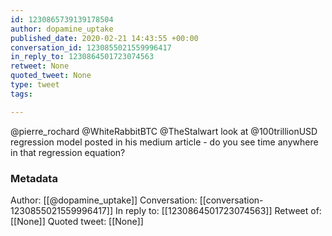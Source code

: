 ```yaml
---
id: 1230865739139178504
author: dopamine_uptake
published_date: 2020-02-21 14:43:55 +00:00
conversation_id: 1230855021559996417
in_reply_to: 1230864501723074563
retweet: None
quoted_tweet: None
type: tweet
tags:

---
```


@pierre_rochard @WhiteRabbitBTC @TheStalwart look at @100trillionUSD regression model posted in his medium article - do you see time anywhere in that regression equation?

### Metadata

Author: [[@dopamine_uptake]]
Conversation: [[conversation-1230855021559996417]]
In reply to: [[1230864501723074563]]
Retweet of: [[None]]
Quoted tweet: [[None]]
